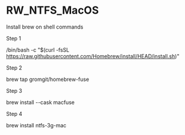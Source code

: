 # RW_NTFS_MacOS

Install brew on shell commands

Step 1

/bin/bash -c "$(curl -fsSL https://raw.githubusercontent.com/Homebrew/install/HEAD/install.sh)"


Step 2

brew tap gromgit/homebrew-fuse


Step 3

brew install --cask macfuse


Step 4

brew install ntfs-3g-mac 
